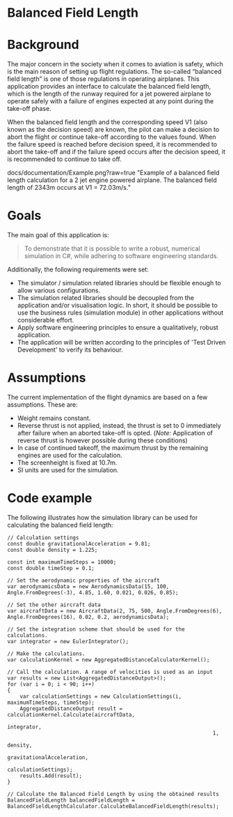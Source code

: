 # Balanced Field Length

# Background
The major concern in the society when it comes to aviation is safety, which is the main reason of setting up flight regulations. The so-called “balanced field length” is one of those regulations in operating airplanes. This application provides an interface to calculate the balanced field length, which is the length of the runway required for a jet powered airplane to operate safely with a failure of engines expected at any point during the take-off phase.

When the balanced field length and the corresponding speed V1 (also known as the decision speed) are known, the pilot can make a decision to abort the flight or continue take-off according to the values found. When the failure speed is reached before decision speed, it is recommended to abort the take-off and if the failure speed occurs after the decision speed, it is recommended to continue to take off. 


docs/documentation/Example.png?raw=true "Example of a balanced field length calculation for a 2 jet engine powered airplane. The balanced field length of 2343m occurs at V1 = 72.03m/s."

# Goals
The main goal of this application is: 

> To demonstrate that it is possible to write a robust, numerical simulation in C#, while adhering to software engineering standards. 

Additionally, the following requirements were set: 

* The simulator / simulation related libraries should be flexible enough to allow various configurations. 
* The simulation related libraries should be decoupled from the application and/or visualisation logic. In short, it should be possible to use the business rules (simulation module) in other applications without considerable effort.
* Apply software engineering principles to ensure a qualitatively, robust application.
* The application will be written according to the principles of 'Test Driven Development' to verify its behaviour. 

# Assumptions
The current implementation of the flight dynamics are based on a few assumptions. These are:
* Weight remains constant.
* Reverse thrust is not applied, instead, the thrust is set to 0 immediately after failure when an aborted take-off is opted. (*Note:* Application of reverse thrust is however possible during these conditions)
* In case of continued takeoff, the maximum thrust by the remaining engines are used for the calculation.
* The screenheight is fixed at 10.7m.
* SI units are used for the simulation. 

# Code example
The following illustrates how the simulation library can be used for calculating the balanced field length:

    // Calculation settings 
    const double gravitationalAcceleration = 9.81;
    const double density = 1.225;

    const int maximumTimeSteps = 10000;
    const double timeStep = 0.1;
     
    // Set the aerodynamic properties of the aircraft
    var aerodynamicsData = new AerodynamicsData(15, 100, Angle.FromDegrees(-3), 4.85, 1.60, 0.021, 0.026, 0.85);
    
    // Set the other aircraft data
    var aircraftData = new AircraftData(2, 75, 500, Angle.FromDegrees(6), Angle.FromDegrees(16), 0.02, 0.2, aerodynamicsData);

    // Set the integration scheme that should be used for the calculations.
    var integrator = new EulerIntegrator();

    // Make the calculations. 
    var calculationKernel = new AggregatedDistanceCalculatorKernel();

    // Call the calculation. A range of velocities is used as an input
    var results = new List<AggregatedDistanceOutput>();
    for (var i = 0; i < 90; i++)
    {
        var calculationSettings = new CalculationSettings(i, maximumTimeSteps, timeStep);
        AggregatedDistanceOutput result = calculationKernel.Calculate(aircraftData,
                                                                      integrator,
                                                                      1,
                                                                      density,
                                                                      gravitationalAcceleration,
                                                                      calculationSettings);
        results.Add(result);
    }

    // Calculate the Balanced Field Length by using the obtained results
    BalancedFieldLength balancedFieldLength = BalancedFieldLengthCalculator.CalculateBalancedFieldLength(results);